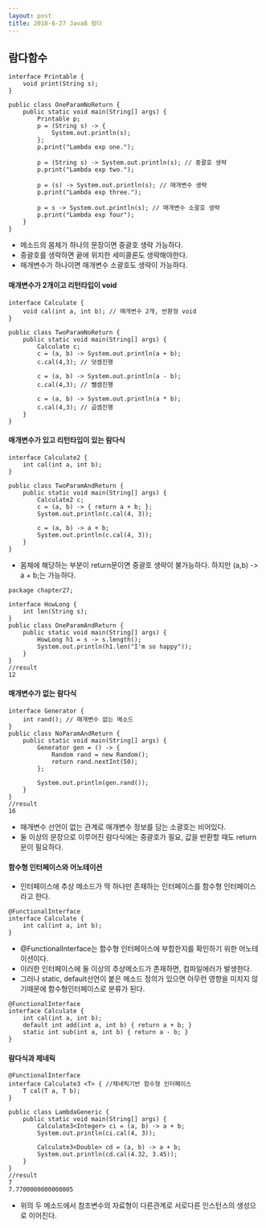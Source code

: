 ```yaml
---
layout: post
title: 2018-6-27 Java8 람다
---
```


람다함수
---

```
interface Printable {
    void print(String s);
}

public class OneParamNoReturn {
    public static void main(String[] args) {
        Printable p;
        p = (String s) -> {
            System.out.println(s);
        };
        p.print("Lambda exp one.");

        p = (String s) -> System.out.println(s); // 중괄호 생략
        p.print("Lambda exp two.");

        p = (s) -> System.out.println(s); // 매개변수 생략
        p.print("Lambda exp three.");

        p = s -> System.out.println(s); // 매개변수 소괄호 생략
        p.print("Lambda exp four");
    }
}

```
- 메소드의 몸체가 하나의 문장이면 중괄호 생략 가능하다.
- 중괄호를 생략하면 끝에 위치한 세미콜론도 생략해야한다.
- 매개변수가 하나이면 매개변수 소괄호도 생략이 가능하다.

#### 매개변수가 2개이고 리턴타입이 void

```
interface Calculate {
    void cal(int a, int b); // 매개변수 2개, 반환형 void
}

public class TwoParamNoReturn {
    public static void main(String[] args) {
        Calculate c;
        c = (a, b) -> System.out.println(a + b);
        c.cal(4,3); // 덧셈진행

        c = (a, b) -> System.out.println(a - b);
        c.cal(4,3); // 뺄셈진행

        c = (a, b) -> System.out.println(a * b);
        c.cal(4,3); // 곱셈진행
    }
}
```

#### 매개변수가 있고 리턴타입이 있는 람다식

```
interface Calculate2 {
    int cal(int a, int b);
}

public class TwoParamAndReturn {
    public static void main(String[] args) {
        Calculate2 c;
        c = (a, b) -> { return a + b; };
        System.out.println(c.cal(4, 3));

        c = (a, b) -> a + b;
        System.out.println(c.cal(4, 3));
    }
}
```
- 몸체에 해당하는 부분이 return문이면 중괄호 생략이 불가능하다. 하지만 (a,b) -> a + b;는 가능하다.

```
package chapter27;

interface HowLong {
    int len(String s);
}
public class OneParamAndReturn {
    public static void main(String[] args) {
        HowLong h1 = s -> s.length();
        System.out.println(h1.len("I'm so happy"));
    }
}
//result
12
```

#### 매개변수가 없는 람다식

```
interface Generator {
    int rand(); // 매개변수 없는 메소드
}
public class NoParamAndReturn {
    public static void main(String[] args) {
        Generator gen = () -> {
            Random rand = new Random();
            return rand.nextInt(50);
        };

        System.out.println(gen.rand());
    }
}
//result
16
```
- 매개변수 선언이 없는 관계로 매개변수 정보를 담는 소괄호는 비어있다.
- 둘 이상의 문장으로 이루어진 람다식에는 중괄호가 필요, 값을 반환할 때도 return문이 필요하다.


#### 함수형 인터페이스와 어노테이션

- 인터페이스에 추상 메소드가 딱 하나만 존재하는 인터페이스를 함수형 인터페이스라고 한다.

```
@FunctionalInterface
interface Calculate {
	int cal(int a, int b);
}
```

- @FunctionalInterface는 함수형 인터페이스에 부합한지를 확인하기 위한 어노테이션이다.
- 이러한 인터페이스에 둘 이상의 추상메소드가 존재하면, 컴파일에러가 발생한다.
- 그러나 static, default선언이 붙은 메소드 정의가 있으면 아무런 영향을 미치지 않기때문에 함수형인터페이스로 분류가 된다.

```
@FunctionalInterface
interface Calculate {
	int cal(int a, int b);
    default int add(int a, int b) { return a + b; }
    static int sub(int a, int b) { return a - b; }
}
```

#### 람다식과 제네릭

```
@FunctionalInterface
interface Calculate3 <T> { //제네릭기반 함수형 인터페이스
    T cal(T a, T b);
}

public class LambdaGeneric {
    public static void main(String[] args) {
        Calculate3<Integer> ci = (a, b) -> a + b;
        System.out.println(ci.cal(4, 3));

        Calculate3<Double> cd = (a, b) -> a + b;
        System.out.println(cd.cal(4.32, 3.45));
    }
}
//result
7
7.7700000000000005
```
- 위의 두 메소드에서 참조변수의 자료형이 다른관계로 서로다른 인스턴스의 생성으로 이어진다.
